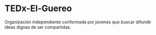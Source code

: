 # TEDx-El-Guereo
Organización independiente conformada por jovenes que buscar difundir ideas dignas de ser compartidas.
